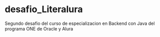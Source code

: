 # desafio_Literalura
Segundo desafio del curso de especializacion en Backend con Java del programa ONE de Oracle y Alura 
